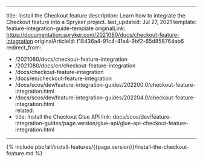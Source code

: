   
---
title: Install the Checkout feature
description: Learn how to integrate the Checkout feature into a Spryker project.
last_updated: Jul 27, 2021
template: feature-integration-guide-template
originalLink: https://documentation.spryker.com/2021080/docs/checkout-feature-integration
originalArticleId: f18436a4-91c4-41a4-9bf2-65d858764ab6
redirect_from:
  - /2021080/docs/checkout-feature-integration
  - /2021080/docs/en/checkout-feature-integration
  - /docs/checkout-feature-integration
  - /docs/en/checkout-feature-integration
  - /docs/scos/dev/feature-integration-guides/202200.0/checkout-feature-integration.html
  - /docs/scos/dev/feature-integration-guides/202204.0/checkout-feature-integration.html  
related:
  - title: Install the Checkout Glue API
    link: docs/scos/dev/feature-integration-guides/page.version/glue-api/glue-api-checkout-feature-integration.html
---

{% include pbc/all/install-features/{{page.version}}/install-the-checkout-feature.md %} <!-- To edit, see /_includes/pbc/all/install-features/202204.0/install-the-checkout-feature.md -->
